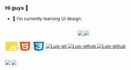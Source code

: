### Hi guys 👋

<!--Bio-->
- 🌱 I’m currently learning UI design.

##
<!--cards-->
<div align="center">
  <a href="https://github.com/lfestevam">
    <img height="150em" src="https://github-readme-stats.vercel.app/api?username=lfestevam&show_icons=true&theme=solarized-dark&include_all_commits=true&count_private=true"/>
  <img height="150em" src="https://github-readme-stats.vercel.app/api/top-langs/?username=lfestevam&layout=compact&langs_count=7&theme=solarized-dark"/>
</div>
<!--Tec-->
<div style="display: inline_block"><br>
   <img align="center" alt="Luis-Js" height="30" width="40" src="https://raw.githubusercontent.com/devicons/devicon/master/icons/javascript/javascript-plain.svg">
   <img align="center" alt="Luis-HTML" height="30" width="40" src="https://raw.githubusercontent.com/devicons/devicon/master/icons/html5/html5-original.svg">
   <img align="center" alt="Luis-CSS" height="30" width="40" src="https://raw.githubusercontent.com/devicons/devicon/master/icons/css3/css3-original.svg">
   <img align="center" alt="Luis-git" height="30" width="40" src="https://cdn.jsdelivr.net/gh/devicons/devicon/icons/git/git-original.svg">
   <img align="center" alt="Luis-github" height="30" width="40" src="https://cdn.jsdelivr.net/gh/devicons/devicon/icons/github/github-original.svg">
   <img align="center" alt="Luis-github" height="30" width="40" src="https://cdn.jsdelivr.net/gh/devicons/devicon/icons/figma/figma-original.svg">
 </div>
 
  ##
  
<!--Social-->
<div>
  <a href = "mailto:luisfestevam01@gmail.com"><img src="https://img.shields.io/badge/-Gmail-%23333?style=for-the-badge&logo=gmail&logoColor=white" target="_blank"></a>
  <a href="https://www.linkedin.com/in/lu%C3%ADs-estevam-devweb1307/" target="_blank"><img src="https://img.shields.io/badge/-LinkedIn-%230077B5?style=for-the-badge&logo=linkedin&logoColor=white" target="_blank"></a>
</div>
